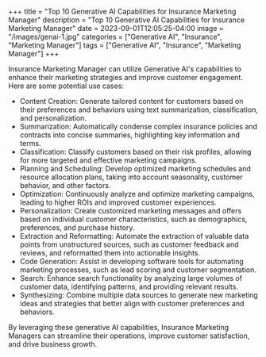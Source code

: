 +++
title = "Top 10 Generative AI Capabilities for Insurance Marketing Manager"
description = "Top 10 Generative AI Capabilities for Insurance Marketing Manager"
date = 2023-09-01T12:05:25-04:00
image = "/images/genai-1.jpg"
categories = ["Generative AI", "Insurance", "Marketing Manager"]
tags = ["Generative AI", "Insurance", "Marketing Manager"]
+++

Insurance Marketing Manager can utilize Generative AI's capabilities to enhance their marketing strategies and improve customer engagement. Here are some potential use cases:

* Content Creation: Generate tailored content for customers based on their preferences and behaviors using text summarization, classification, and personalization.
* Summarization: Automatically condense complex insurance policies and contracts into concise summaries, highlighting key information and terms.
* Classification: Classify customers based on their risk profiles, allowing for more targeted and effective marketing campaigns.
* Planning and Scheduling: Develop optimized marketing schedules and resource allocation plans, taking into account seasonality, customer behavior, and other factors.
* Optimization: Continuously analyze and optimize marketing campaigns, leading to higher ROIs and improved customer experiences.
* Personalization: Create customized marketing messages and offers based on individual customer characteristics, such as demographics, preferences, and purchase history.
* Extraction and Reformatting: Automate the extraction of valuable data points from unstructured sources, such as customer feedback and reviews, and reformatted them into actionable insights.
* Code Generation: Assist in developing software tools for automating marketing processes, such as lead scoring and customer segmentation.
* Search: Enhance search functionality by analyzing large volumes of customer data, identifying patterns, and providing relevant results.
* Synthesizing: Combine multiple data sources to generate new marketing ideas and strategies that better align with customer preferences and behaviors.

By leveraging these generative AI capabilities, Insurance Marketing Managers can streamline their operations, improve customer satisfaction, and drive business growth.